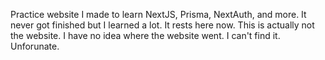 Practice website I made to learn NextJS, Prisma, NextAuth, and more.
It never got finished but I learned a lot.
It rests here now.
This is actually not the website. I have no idea where the website went. I can't find it. Unforunate.
